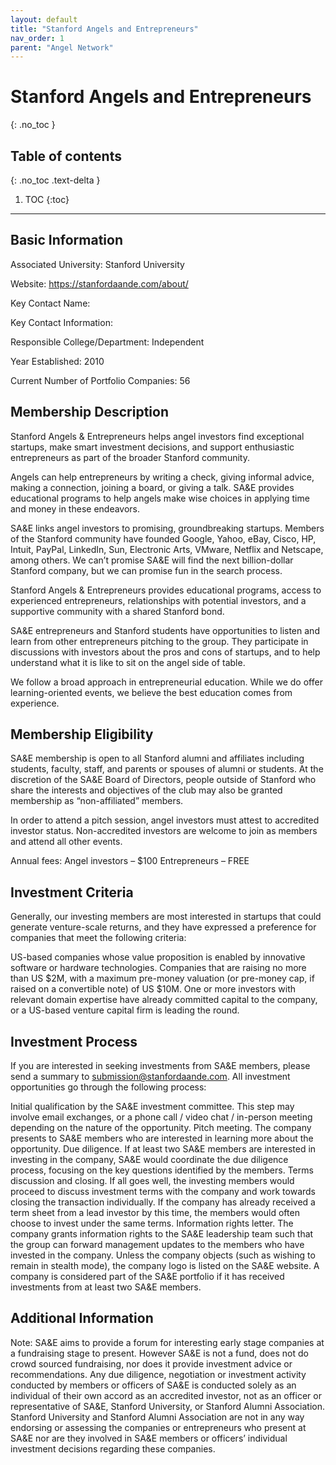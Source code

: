 ```yaml
---
layout: default
title: "Stanford Angels and Entrepreneurs"
nav_order: 1
parent: "Angel Network"
---
```


# Stanford Angels and Entrepreneurs
{: .no_toc }

## Table of contents
{: .no_toc .text-delta }

1. TOC
{:toc}

---

## Basic Information

Associated University: Stanford University

Website: https://stanfordaande.com/about/

Key Contact Name:

Key Contact Information:

Responsible College/Department: Independent

Year Established: 2010

Current Number of Portfolio Companies: 56

## Membership Description

Stanford Angels & Entrepreneurs helps angel investors find exceptional startups, make 
smart investment decisions, and support enthusiastic entrepreneurs as part of the broader 
Stanford community.

Angels can help entrepreneurs by writing a check, giving informal advice, making a 
connection, joining a board, or giving a talk. SA&E provides educational programs to help 
angels make wise choices in applying time and money in these endeavors.

SA&E links angel investors to promising, groundbreaking startups. Members of the Stanford 
community have founded Google, Yahoo, eBay, Cisco, HP, Intuit, PayPal, LinkedIn, Sun, 
Electronic Arts, VMware, Netflix and Netscape, among others. We can’t promise SA&E will 
find the next billion-dollar Stanford company, but we can promise fun in the search 
process.

Stanford Angels & Entrepreneurs provides educational programs, access to experienced 
entrepreneurs, relationships with potential investors, and a supportive community with a 
shared Stanford bond.

SA&E entrepreneurs and Stanford students have opportunities to listen and learn from 
other entrepreneurs pitching to the group. They participate in discussions with investors 
about the pros and cons of startups, and to help understand what it is like to sit on the 
angel side of table.

We follow a broad approach in entrepreneurial education. While we do offer 
learning-oriented events, we believe the best education comes from experience.

## Membership Eligibility

SA&E membership is open to all Stanford alumni and affiliates including students, faculty, 
staff, and parents or spouses of alumni or students. At the discretion of the SA&E Board 
of Directors, people outside of Stanford who share the interests and objectives of the 
club may also be granted membership as “non-affiliated” members.

In order to attend a pitch session, angel investors must attest to accredited investor 
status. Non-accredited investors are welcome to join as members and attend all other 
events.

Annual fees:
Angel investors – $100
Entrepreneurs – FREE

## Investment Criteria

Generally, our investing members are most interested in startups that could generate 
venture-scale returns, and they have expressed a preference for companies that meet the 
following criteria:

US-based companies whose value proposition is enabled by innovative software or hardware 
technologies.
Companies that are raising no more than US $2M, with a maximum pre-money valuation (or 
pre-money cap, if raised on a convertible note) of US $10M.
One or more investors with relevant domain expertise have already committed capital to 
the company, or a US-based venture capital firm is leading the round.

## Investment Process

If you are interested in seeking investments from SA&E members, please send a summary to 
submission@stanfordaande.com. All investment opportunities go through the following 
process:

Initial qualification by the SA&E investment committee. This step may involve email 
exchanges, or a phone call / video chat / in-person meeting depending on the nature of 
the opportunity.
Pitch meeting. The company presents to SA&E members who are interested in learning more 
about the opportunity.
Due diligence. If at least two SA&E members are interested in investing in the company, 
SA&E would coordinate the due diligence process, focusing on the key questions identified
by the members.
Terms discussion and closing. If all goes well, the investing members would proceed to 
discuss investment terms with the company and work towards closing the transaction 
individually. If the company has already received a term sheet from a lead investor by 
this time, the members would often choose to invest under the same terms.
Information rights letter. The company grants information rights to the SA&E leadership 
team such that the group can forward management updates to the members who have invested 
in the company.
Unless the company objects (such as wishing to remain in stealth mode), the company logo 
is listed on the SA&E website. A company is considered part of the SA&E portfolio if it 
has received investments from at least two SA&E members.

## Additional Information

Note: SA&E aims to provide a forum for interesting early stage companies at a fundraising 
stage to present. However SA&E is not a fund, does not do crowd sourced fundraising, nor 
does it provide investment advice or recommendations.  Any due diligence, negotiation or 
investment activity conducted by members or officers of SA&E is conducted solely as an 
individual of their own accord as an accredited investor, not as an officer or 
representative of SA&E, Stanford University, or Stanford Alumni Association. Stanford 
University and Stanford Alumni Association are not in any way endorsing or assessing the 
companies or entrepreneurs who present at SA&E nor are they involved in SA&E members or 
officers’ individual investment decisions regarding these companies.